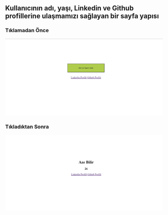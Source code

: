 ## Kullanıcının adı, yaşı, Linkedin ve Github profillerine ulaşmamızı sağlayan bir sayfa yapısı

### Tıklamadan Önce

![Markdown Resim](beforeClick.jpg)

### Tıkladıktan Sonra

![Markdown Resim](afterClick.jpg)
